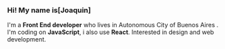 ### Hi! My name is[Joaquin]                                                                                                                                                                          
I'm a **Front End developer** who lives in Autonomous City of Buenos Aires . I'm coding on **JavaScript**, i also use **React**. Interested in design and web development.
                                                                                                  




